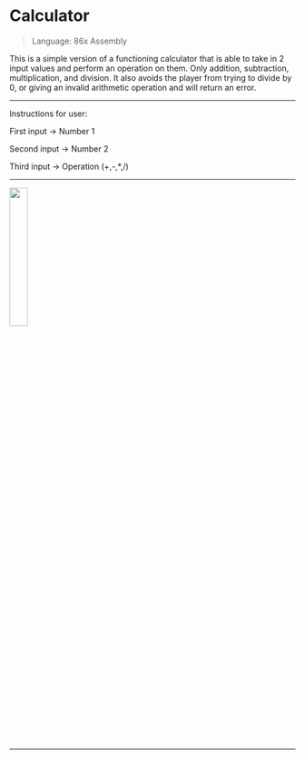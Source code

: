 # Calculator
> Language: 86x Assembly

This is a simple version of a functioning calculator that is able to take in 2 input values and perform
an operation on them. Only addition, subtraction, multiplication, and division. It also avoids the player from
trying to divide by 0, or giving an invalid arithmetic operation and will return an error.
________________________________________________________________________________
Instructions for user:

First input -> Number 1

Second input -> Number 2

Third input -> Operation (+,-,*,/)
________________________________________________________________________________
<img src="https://github.com/user-attachments/assets/8995301f-f552-4b1c-97d9-63ae6b74a2e6" width=25% height=25%>

________________________________________________________________________________
